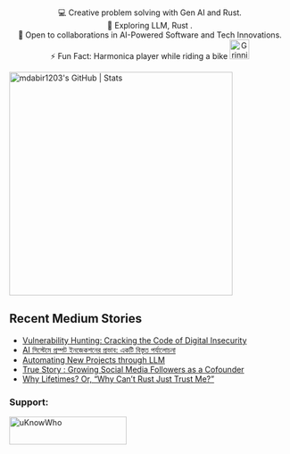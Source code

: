 

<p style="text-align: center;">

<div align="center">
💻 Creative problem solving with Gen AI and Rust.<br>
🌱 Exploring LLM, Rust .<br>
🚀 Open to collaborations in AI-Powered Software and Tech Innovations.<br>
⚡ Fun Fact: Harmonica player while riding a bike
  <img src="https://raw.githubusercontent.com/Tarikul-Islam-Anik/Animated-Fluent-Emojis/master/Emojis/Smilies/Grinning%20Cat%20with%20Smiling%20Eyes.png" alt="Grinning Cat with Smiling Eyes" width="35" height="35" />
</p>
</div>

<a align="mid-center" href="https://quira.sh?utm_source=widgets&utm_campaign=mdabir1203">
  <img src="https://stats.quira.sh/mdabir1203/github?theme=dark" alt="mdabir1203's GitHub | Stats" width="400" height="400">
</a>


## Recent Medium Stories

<!-- BLOG-POST-LIST:START -->
- [Vulnerability Hunting: Cracking the Code of Digital Insecurity](https://medium.com/@md.abir1203/vulnerability-hunting-cracking-the-code-of-digital-insecurity-17e40cea7db9?source=rss-b62bf3bb75c7------2)
- [AI সিস্টেমে প্রম্পট ইনজেকশনের প্রভাব: একটি বিস্তৃত পর্যালোচনা](https://medium.com/@md.abir1203/ai-%E0%A6%B8%E0%A6%BF%E0%A6%B8%E0%A7%8D%E0%A6%9F%E0%A7%87%E0%A6%AE%E0%A7%87-%E0%A6%AA%E0%A7%8D%E0%A6%B0%E0%A6%AE%E0%A7%8D%E0%A6%AA%E0%A6%9F-%E0%A6%87%E0%A6%A8%E0%A6%9C%E0%A7%87%E0%A6%95%E0%A6%B6%E0%A6%A8%E0%A7%87%E0%A6%B0-%E0%A6%AA%E0%A7%8D%E0%A6%B0%E0%A6%AD%E0%A6%BE%E0%A6%AC-%E0%A6%8F%E0%A6%95%E0%A6%9F%E0%A6%BF-%E0%A6%AC%E0%A6%BF%E0%A6%B8%E0%A7%8D%E0%A6%A4%E0%A7%83%E0%A6%A4-%E0%A6%AA%E0%A6%B0%E0%A7%8D%E0%A6%AF%E0%A6%BE%E0%A6%B2%E0%A7%8B%E0%A6%9A%E0%A6%A8%E0%A6%BE-067b42fb7de8?source=rss-b62bf3bb75c7------2)
- [Automating New Projects through LLM](https://towardsdev.com/automating-new-projects-through-llm-47eee90b9163?source=rss-b62bf3bb75c7------2)
- [True Story : Growing Social Media Followers as a Cofounder](https://medium.com/@md.abir1203/true-story-growing-social-media-followers-as-a-cofounder-3791bd8524f0?source=rss-b62bf3bb75c7------2)
- [Why Lifetimes? Or, “Why Can’t Rust Just Trust Me?”](https://medium.com/@md.abir1203/why-lifetimes-or-why-cant-rust-just-trust-me-305dbcd24dda?source=rss-b62bf3bb75c7------2)
<!-- BLOG-POST-LIST:END -->


**<h3 align="left">Support:</h3>**
<p><a href="https://www.buymeacoffee.com/uKnowWho"> <img align="left" src="https://cdn.buymeacoffee.com/buttons/v2/default-yellow.png" height="50" width="210" alt="uKnowWho" /></a></p><br><br>

